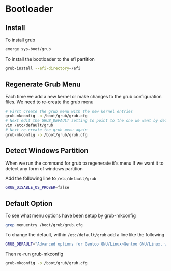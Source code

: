 # Bootloader

## Install

To install grub
```bash
emerge sys-boot/grub
```

To install the bootloader to the efi partition
```bash
grub-install --efi-directory=/efi
```

## Regenerate Grub Menu

Each time we add a new kernel or make changes to the grub configuration files.
We need to re-create the grub menu

```bash
# First create the grub menu with the new kernel entries
grub-mkconfig -o /boot/grub/grub.cfg
# Next edit the GRUB_DEFAULT setting to point to the one we want by default
vim /etc/default/grub
# Next re-create the grub menu again
grub-mkconfig -o /boot/grub/grub.cfg
```

## Detect Windows Partition

When we run the command for grub to regenerate it's menu
If we want it to detect any form of windows partition

Add the following line to `/etc/default/grub`
```bash
GRUB_DISABLE_OS_PROBER=false
```

## Default Option

To see what menu options have been setup by grub-mkconfig
```bash
grep menuentry /boot/grub/grub.cfg
```

To change the default, within `/etc/default/grub`
add a line like the following
```bash
GRUB_DEFAULT="Advanced options for Gentoo GNU/Linux>Gentoo GNU/Linux, with Linux 6.12.16-gentoo-dist"
```

Then re-run grub-mkconfig
```bash
grub-mkconfig -o /boot/grub/grub.cfg
```
